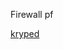 

Firewall pf

[kryped](http://krypted.com/mac-security/a-cheat-sheet-for-using-pf-in-os-x-lion-and-up/)
